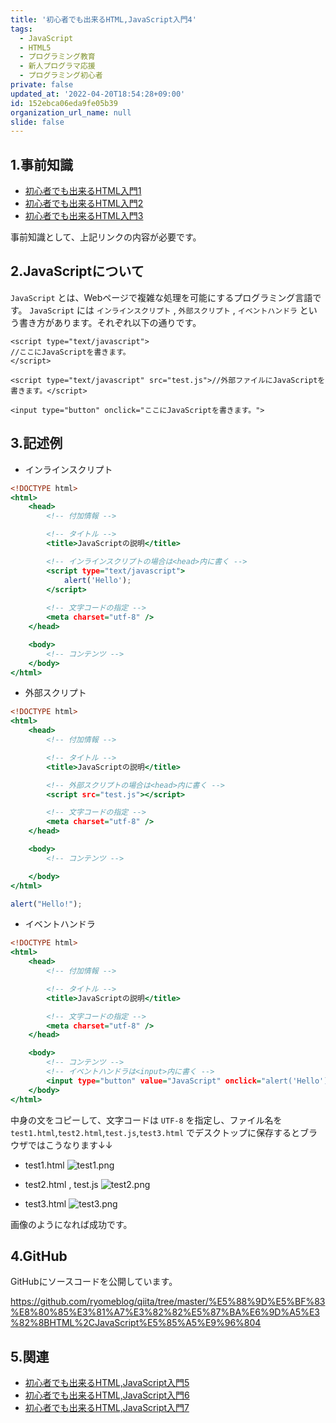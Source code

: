 ```yaml
---
title: '初心者でも出来るHTML,JavaScript入門4'
tags:
  - JavaScript
  - HTML5
  - プログラミング教育
  - 新人プログラマ応援
  - プログラミング初心者
private: false
updated_at: '2022-04-20T18:54:28+09:00'
id: 152ebca06eda9fe05b39
organization_url_name: null
slide: false
---
```

## 1.事前知識
- [初心者でも出来るHTML入門1](https://qiita.com/ryome/items/9ec3819e5e9ab5321553)
- [初心者でも出来るHTML入門2](https://qiita.com/ryome/items/4e19c19d3166a01bc0fc)
- [初心者でも出来るHTML入門3](https://qiita.com/ryome/items/72408fb260d1576fcb25)

事前知識として、上記リンクの内容が必要です。

## 2.JavaScriptについて
`JavaScript` とは、Webページで複雑な処理を可能にするプログラミング言語です。
`JavaScript` には `インラインスクリプト` , `外部スクリプト` , `イベントハンドラ` という書き方があります。それぞれ以下の通りです。

```html:インラインスクリプト
<script type="text/javascript">
//ここにJavaScriptを書きます。
</script>
```
```html:外部スクリプト
<script type="text/javascript" src="test.js">//外部ファイルにJavaScriptを書きます。</script>
```
```html:イベントハンドラ
<input type="button" onclick="ここにJavaScriptを書きます。">
```

## 3.記述例

- インラインスクリプト

```html:test1.html
<!DOCTYPE html>
<html>
    <head>
        <!-- 付加情報 -->

        <!-- タイトル -->
        <title>JavaScriptの説明</title>

        <!-- インラインスクリプトの場合は<head>内に書く -->
        <script type="text/javascript">
            alert('Hello');
        </script>
        
        <!-- 文字コードの指定 -->
        <meta charset="utf-8" />
    </head>

    <body>
        <!-- コンテンツ -->
    </body>
</html>
```

- 外部スクリプト

```html:test2.html
<!DOCTYPE html>
<html>
    <head>
        <!-- 付加情報 -->

        <!-- タイトル -->
        <title>JavaScriptの説明</title>

        <!-- 外部スクリプトの場合は<head>内に書く -->
        <script src="test.js"></script>

        <!-- 文字コードの指定 -->
        <meta charset="utf-8" />
    </head>

    <body>
        <!-- コンテンツ -->

    </body>
</html>
```
```js:test.js
alert("Hello!");
```

- イベントハンドラ

```html:test3.html
<!DOCTYPE html>
<html>
    <head>
        <!-- 付加情報 -->

        <!-- タイトル -->
        <title>JavaScriptの説明</title>

        <!-- 文字コードの指定 -->
        <meta charset="utf-8" />
    </head>

    <body>
        <!-- コンテンツ -->
        <!-- イベントハンドラは<input>内に書く -->
        <input type="button" value="JavaScript" onclick="alert('Hello');">
    </body>
</html>
```

中身の文をコピーして、文字コードは `UTF-8` を指定し、ファイル名を `test1.html`,`test2.html`,`test.js`,`test3.html` でデスクトップに保存するとブラウザではこうなります↓↓

- test1.html
![test1.png](https://qiita-image-store.s3.ap-northeast-1.amazonaws.com/0/449867/8c1bcf2b-63dd-799c-9bbe-2737d2454563.png)

- test2.html , test.js
![test2.png](https://qiita-image-store.s3.ap-northeast-1.amazonaws.com/0/449867/d9c8d841-fda9-5d02-38ce-ce5d9f92111c.png)

- test3.html
![test3.png](https://qiita-image-store.s3.ap-northeast-1.amazonaws.com/0/449867/80ac7561-60c8-c49c-267c-ee986504760a.png)


画像のようになれば成功です。

## 4.GitHub
GitHubにソースコードを公開しています。

https://github.com/ryomeblog/qiita/tree/master/%E5%88%9D%E5%BF%83%E8%80%85%E3%81%A7%E3%82%82%E5%87%BA%E6%9D%A5%E3%82%8BHTML%2CJavaScript%E5%85%A5%E9%96%804

## 5.関連
- [初心者でも出来るHTML,JavaScript入門5](https://qiita.com/ryome/items/c5e7716ff58bbced5173)
- [初心者でも出来るHTML,JavaScript入門6](https://qiita.com/ryome/items/4a75d5d3df0c6355accd)
- [初心者でも出来るHTML,JavaScript入門7](https://qiita.com/ryome/items/6d58c666a4b296e8cc02)

